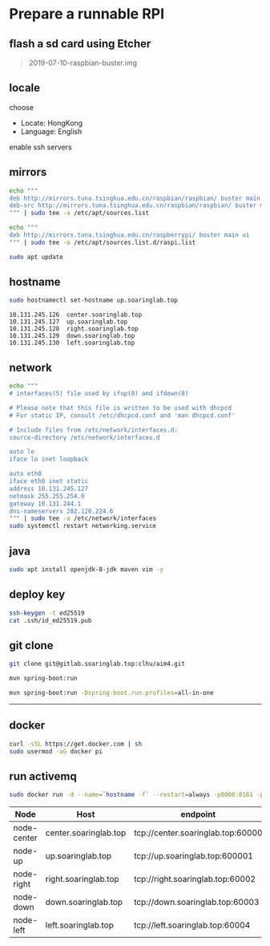 # Prepare a runnable RPI

## flash a sd card using Etcher
> 2019-07-10-raspbian-buster.img

## locale
choose
- Locate: HongKong
- Language: English

enable ssh servers
## mirrors
```bash
echo """
deb http://mirrors.tuna.tsinghua.edu.cn/raspbian/raspbian/ buster main non-free contrib
deb-src http://mirrors.tuna.tsinghua.edu.cn/raspbian/raspbian/ buster main non-free contrib
""" | sudo tee -a /etc/apt/sources.list

echo """
deb http://mirrors.tuna.tsinghua.edu.cn/raspberrypi/ buster main ui
""" | sudo tee -a /etc/apt/sources.list.d/raspi.list

sudo apt update
```

## hostname
```bash
sudo hostnamectl set-hostname up.soaringlab.top
```

```text
10.131.245.126	center.soaringlab.top 
10.131.245.127	up.soaringlab.top 
10.131.245.128	right.soaringlab.top 
10.131.245.129	down.soaringlab.top
10.131.245.130	left.soaringlab.top 
```

## network
```bash
echo """
# interfaces(5) file used by ifup(8) and ifdown(8)

# Please note that this file is written to be used with dhcpcd
# For static IP, consult /etc/dhcpcd.conf and 'man dhcpcd.conf'

# Include files from /etc/network/interfaces.d:
source-directory /etc/network/interfaces.d

auto lo
iface lo inet loopback

auto eth0
iface eth0 inet static
address 10.131.245.127
netmask 255.255.254.0
gateway 10.131.244.1
dns-nameservers 202.120.224.6
""" | sudo tee -a /etc/network/interfaces
sudo systemctl restart networking.service
```

## java
```bash
sudo apt install openjdk-8-jdk maven vim -y
```

## deploy key
```bash
ssh-keygen -t ed25519
cat .ssh/id_ed25519.pub
```

## git clone
```bash
git clone git@gitlab.soaringlab.top:clhu/aim4.git
```
```bash
mvn spring-boot:run
```
```bash
mvn spring-boot:run -Dspring-boot.run.profiles=all-in-one
```

--------------------
## docker
```bash
curl -sSL https://get.docker.com | sh
sudo usermod -aG docker pi
```

## run activemq
```bash
sudo docker run -d --name=`hostname -f` --restart=always -p8000:8161 -p60000:61616 registry.soaringlab.top/woahbase/alpine-activemq:armhf
```

| Node | Host | endpoint | manage ui |
| ----- | ----- | ----- | ----- |
| node-center | center.soaringlab.top | tcp://center.soaringlab.top:60000 | http://center.soaringlab.top:8000/admin/queues.jsp | 
| node-up | up.soaringlab.top | tcp://up.soaringlab.top:600001 | http://up.soaringlab.top:8001/admin/queues.jsp | 
| node-right | right.soaringlab.top | tcp://right.soaringlab.top:60002 | http://right.soaringlab.top:8002/admin/queues.jsp | 
| node-down | down.soaringlab.top | tcp://down.soaringlab.top:60003 | http://down.soaringlab.top:8003/admin/queues.jsp | 
| node-left | left.soaringlab.top | tcp://left.soaringlab.top:60004 | http://left.soaringlab.top:8004/admin/queues.jsp | 
